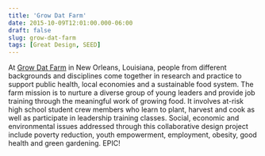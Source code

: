 ```yaml
---
title: 'Grow Dat Farm'
date: 2015-10-09T12:01:00.000-06:00
draft: false
slug: grow-dat-farm
tags: [Great Design, SEED]
---
```


At [Grow Dat Farm](http://app.streamsend.com/private/qZQR/Oc9/VvJbGRi/browse/16450219#ss-video_2609) in New Orleans, Louisiana, people from different backgrounds and disciplines come together in research and practice to support public health, local economies and a sustainable food system. The farm mission is to nurture a diverse group of young leaders and provide job training through the meaningful work of growing food. It involves at-risk high school student crew members who learn to plant, harvest and cook as well as participate in leadership training classes. Social, economic and environmental issues addressed through this collaborative design project include poverty reduction, youth empowerment, employment, obesity, good health and green gardening. EPIC!